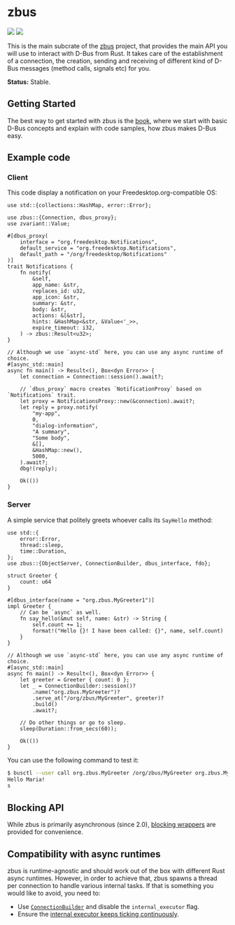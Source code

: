 # zbus

[![](https://docs.rs/zbus/badge.svg)](https://docs.rs/zbus/) [![](https://img.shields.io/crates/v/zbus)](https://crates.io/crates/zbus)

This is the main subcrate of the [zbus] project, that provides the main API you will use to interact
with D-Bus from Rust. It takes care of the establishment of a connection, the creation, sending and
receiving of different kind of D-Bus messages (method calls, signals etc) for you.

**Status:** Stable.

## Getting Started

The best way to get started with zbus is the [book](https://dbus.pages.freedesktop.org/zbus/),
where we start with basic D-Bus concepts and explain with code samples, how zbus makes D-Bus easy.

## Example code

### Client

This code display a notification on your Freedesktop.org-compatible OS:

```rust,no_run
use std::{collections::HashMap, error::Error};

use zbus::{Connection, dbus_proxy};
use zvariant::Value;

#[dbus_proxy(
    interface = "org.freedesktop.Notifications",
    default_service = "org.freedesktop.Notifications",
    default_path = "/org/freedesktop/Notifications"
)]
trait Notifications {
    fn notify(
        &self,
        app_name: &str,
        replaces_id: u32,
        app_icon: &str,
        summary: &str,
        body: &str,
        actions: &[&str],
        hints: &HashMap<&str, &Value<'_>>,
        expire_timeout: i32,
    ) -> zbus::Result<u32>;
}

// Although we use `async-std` here, you can use any async runtime of choice.
#[async_std::main]
async fn main() -> Result<(), Box<dyn Error>> {
    let connection = Connection::session().await?;

    // `dbus_proxy` macro creates `NotificationProxy` based on `Notifications` trait.
    let proxy = NotificationsProxy::new(&connection).await?;
    let reply = proxy.notify(
        "my-app",
        0,
        "dialog-information",
        "A summary",
        "Some body",
        &[],
        &HashMap::new(),
        5000,
    ).await?;
    dbg!(reply);

    Ok(())
}
```

### Server

A simple service that politely greets whoever calls its `SayHello` method:

```rust,no_run
use std::{
    error::Error,
    thread::sleep,
    time::Duration,
};
use zbus::{ObjectServer, ConnectionBuilder, dbus_interface, fdo};

struct Greeter {
    count: u64
}

#[dbus_interface(name = "org.zbus.MyGreeter1")]
impl Greeter {
    // Can be `async` as well.
    fn say_hello(&mut self, name: &str) -> String {
        self.count += 1;
        format!("Hello {}! I have been called: {}", name, self.count)
    }
}

// Although we use `async-std` here, you can use any async runtime of choice.
#[async_std::main]
async fn main() -> Result<(), Box<dyn Error>> {
    let greeter = Greeter { count: 0 };
    let _ = ConnectionBuilder::session()?
        .name("org.zbus.MyGreeter")?
        .serve_at("/org/zbus/MyGreeter", greeter)?
        .build()
        .await?;

    // Do other things or go to sleep.
    sleep(Duration::from_secs(60));

    Ok(())
}
```

You can use the following command to test it:

```bash
$ busctl --user call org.zbus.MyGreeter /org/zbus/MyGreeter org.zbus.MyGreeter1 SayHello s "Maria"
Hello Maria!
s
```

## Blocking API

While zbus is primarily asynchronous (since 2.0), [blocking wrappers][bw] are provided for
convenience.

## Compatibility with async runtimes

zbus is runtime-agnostic and should work out of the box with different Rust async runtimes. However,
in order to achieve that, zbus spawns a thread per connection to handle various internal tasks. If
that is something you would like to avoid, you need to:
  * Use [`ConnectionBuilder`] and disable the `internal_executor` flag.
  * Ensure the [internal executor keeps ticking continuously][iektc].

[zbus]: https://gitlab.freedesktop.org/dbus/zbus/-/blob/main/README.md
[bw]: https://docs.rs/zbus/2.0.0/zbus/blocking/index.html
[iektc]: https://docs.rs/zbus/2.0.0/zbus/struct.Connection.html#examples-1
[`ConnectionBuilder`]: https://docs.rs/zbus/2.0.0/zbus/struct.ConnectionBuilder.html
[LICENSE-MIT]: https://gitlab.freedesktop.org/dbus/zbus/-/blob/main/LICENSE-MIT
